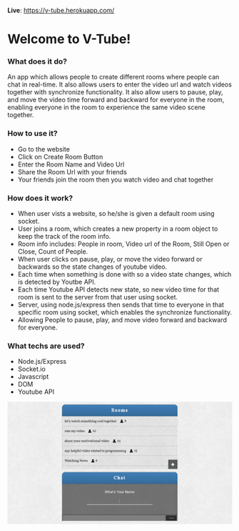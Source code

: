 
**Live**: https://v-tube.herokuapp.com/

Welcome to V-Tube!
===================

### What does it do?  
An app which allows people to create different rooms where people can chat in real-time. It also allows users to enter the video url and watch videos together with synchronize functionality. It also allow users to pause, play, and move the video time forward and backward for everyone in the room, enabling everyone in the room to experience the same video scene together.
                                            
### How to use it?  
 - Go to the website 
 - Click on Create Room Button
 - Enter the Room Name and Video Url
 - Share the Room Url with your friends
 - Your friends join the room then you watch video and chat together

### How does it work? 
 - When user vists a website, so he/she is given a default room using socket.
 - User joins a room, which creates a new property in a room object to keep the track of the room info. 
 - Room info includes: People in room, Video url of the Room, Still Open or Close, Count of People.
 - When user clicks on pause, play, or move the video forward or backwards so the state changes of youtube video.
 - Each time when something is done with so a video state changes, which is detected by Youtbe API.
 - Each time Youtube API detects new state, so new video time for that room is sent to the server from that user using socket. 
 - Server, using node.js/express then sends that time to everyone in that specific room using socket, which enables the synchronize functionality.
 - Allowing People to pause, play, and move video forward and backward for everyone.

### What techs are used? 
 - Node.js/Express
 - Socket.io
 - Javascript
 - DOM
 - Youtube API


![alt text](https://github.com/askflow1111/V2ube/blob/master/vtube.png?raw=true)
